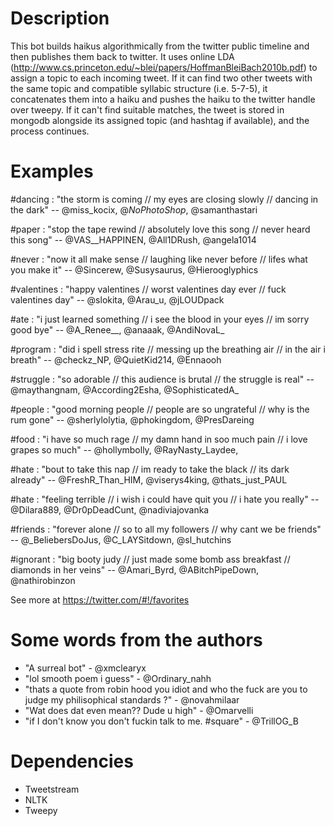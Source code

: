 Description
===========

This bot builds haikus algorithmically from the twitter public timeline and then publishes them back to twitter. It uses online LDA (http://www.cs.princeton.edu/~blei/papers/HoffmanBleiBach2010b.pdf) to assign a topic to each incoming tweet. If it can find two other tweets with the same topic and compatible syllabic structure (i.e. 5-7-5), it concatenates them into a haiku and pushes the haiku to the twitter handle over tweepy. If it can't find suitable matches, the tweet is stored in mongodb alongside its assigned topic (and hashtag if available), and the process continues.

Examples
========

\#dancing : "the storm is coming // my eyes are closing slowly // dancing in the dark" -- @miss_kocix, @_NoPhotoShop_, @samanthastari

\#paper : "stop the tape rewind // absolutely love this song // never heard this song" -- @VAS__HAPPINEN, @All1DRush, @angela1014

\#never : "now it all make sense // laughing like never before // lifes what you make it" -- @Sincerew, @Susysaurus, @Hierooglyphics

\#valentines : "happy valentines // worst valentines day ever // fuck valentines day" -- @slokita, @Arau_u, @jLOUDpack

\#ate : "i just learned something // i see the blood in your eyes // im sorry good bye" -- @A_Renee__, @anaaak, @AndiNovaL_

\#program : "did i spell stress rite // messing up the breathing air // in the air i breath" -- @checkz_NP, @QuietKid214, @Ennaooh

\#struggle : "so adorable // this audience is brutal // the struggle is real" -- @maythangnam, @According2Esha, @SophisticatedA_

\#people : "good morning people // people are so ungrateful // why is the rum gone" -- @sherlylolytia, @phokingdom, @PresDareing

\#food : "i have so much rage // my damn hand in soo much pain // i love grapes so much" -- @hollymbolly, @RayNasty_Laydee,

\#hate : "bout to take this nap // im ready to take the black // its dark already" -- @FreshR_Than_HIM, @viserys4king, @thats_just_PAUL

\#hate : "feeling terrible // i wish i could have quit you // i hate you really" -- @Dilara889, @Dr0pDeadCunt, @nadiviajovanka

\#friends : "forever alone // so to all my followers // why cant we be friends" -- @_BeliebersDoJus, @C_LAYSitdown, @sl_hutchins

\#ignorant : "big booty judy // just made some bomb ass breakfast // diamonds in her veins" -- @Amari_Byrd, @ABitchPipeDown, @nathirobinzon

See more at https://twitter.com/#!/favorites 

Some words from the authors
===========================
* "A surreal bot" - @xmclearyx
* "lol smooth poem i guess" - @Ordinary_nahh
* "thats a quote from robin hood you idiot and who the fuck are you to judge my philisophical standards ?" - @novahmilaar
* "Wat does dat even mean?? Dude u high" - @Omarvelli
* "if I don't know you don't fuckin talk to me. #square" - @TrillOG_B

Dependencies
============
* Tweetstream
* NLTK
* Tweepy